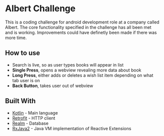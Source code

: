 # Albert Challenge

This is a coding challenge for android development role at a company called Albert. The core functionality specified in the challenge has all been met and is working. Improvements could have definetly been made if there was more time.

## How to use

* Search is live, so as user types books will appear in list
* **Single Press**, opens a webview revealing more data about book
* **Long Press**, either adds or deletes a wish list item depending on what tab user is on
* **Back Button**, takes user out of webview

## Built With

* [Kotlin](https://kotlinlang.org/) - Main language
* [Retrofit](https://square.github.io/retrofit/) - HTTP client
* [Realm](https://realm.io/) - Database
* [RxJava2](https://github.com/ReactiveX/RxJava) - Java VM implementation of Reactive Extensions
